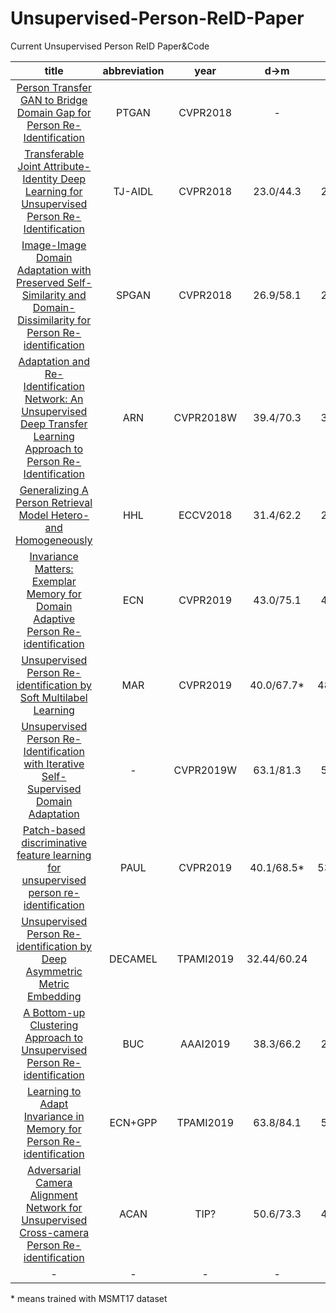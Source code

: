 # Unsupervised-Person-ReID-Paper
Current Unsupervised Person ReID Paper&amp;Code

| title | abbreviation | year | d->m | m->d | code |
| :------: | :------: | :------: | :------: | :------: | :------: |
| [Person Transfer GAN to Bridge Domain Gap for Person Re-Identification](http://openaccess.thecvf.com/content_cvpr_2018/papers/Wei_Person_Transfer_GAN_CVPR_2018_paper.pdf) | PTGAN | CVPR2018 | - | - | https://github.com/pkuvmc/PTGAN |
| [Transferable Joint Attribute-Identity Deep Learning for Unsupervised Person Re-Identification](http://openaccess.thecvf.com/content_cvpr_2018/papers/Wang_Transferable_Joint_Attribute-Identity_CVPR_2018_paper.pdf) | TJ-AIDL | CVPR2018 | 23.0/44.3 | 26.5/58.2 | - |
|[Image-Image Domain Adaptation with Preserved Self-Similarity and Domain-Dissimilarity for Person Re-identification](http://openaccess.thecvf.com/content_cvpr_2018/papers/Deng_Image-Image_Domain_Adaptation_CVPR_2018_paper.pdf) | SPGAN | CVPR2018 | 26.9/58.1 | 26.4/46.9 | https://github.com/Simon4Yan/Learning-via-Translation |
| [Adaptation and Re-Identification Network: An Unsupervised Deep Transfer Learning Approach to Person Re-Identification](http://openaccess.thecvf.com/content_cvpr_2018_workshops/papers/w6/Li_Adaptation_and_Re-Identification_CVPR_2018_paper.pdf) | ARN | CVPR2018W | 39.4/70.3 | 33.4/60.2 | https://github.com/yujheli/ARN |
| [Generalizing A Person Retrieval Model Hetero- and Homogeneously](http://openaccess.thecvf.com/content_ECCV_2018/papers/Zhun_Zhong_Generalizing_A_Person_ECCV_2018_paper.pdf) | HHL | ECCV2018 | 31.4/62.2 | 27.2/46.9 | https://github.com/zhunzhong07/HHL |
| [Invariance Matters: Exemplar Memory for Domain Adaptive Person Re-identification](https://arxiv.org/abs/1904.01990) | ECN | CVPR2019 | 43.0/75.1 | 40.4/63.3 | https://github.com/zhunzhong07/ECN
| [Unsupervised Person Re-identification by Soft Multilabel Learning](https://arxiv.org/abs/1903.06325) | MAR | CVPR2019 | 40.0/67.7* | 48.0/67.1* | https://github.com/KovenYu/MAR |
| [Unsupervised Person Re-Identification with Iterative Self-Supervised Domain Adaptation](http://openaccess.thecvf.com/content_CVPRW_2019/papers/TRMTMCT/Tang_Unsupervised_Person_Re-Identification_With_Iterative_Self-Supervised_Domain_Adaptation_CVPRW_2019_paper.pdf) | - | CVPR2019W | 63.1/81.3 | 54.1/72.8 | - |
| [Patch-based discriminative feature learning for unsupervised person re-identification](https://kovenyu.com/papers/2019_CVPR_PEDAL.pdf) | PAUL | CVPR2019 | 40.1/68.5* | 53.2/72.0* | https://github.com/QizeYang/PAUL |
| [Unsupervised Person Re-identification by Deep Asymmetric Metric Embedding](https://kovenyu.com/papers/DECAMEL_arxiv.pdf) | DECAMEL | TPAMI2019 | 32.44/60.24 | - | https://github.com/KovenYu/DECAMEL |
| [A Bottom-up Clustering Approach to Unsupervised Person Re-identification](https://vana77.github.io/vana77.github.io/images/AAAI19.pdf) | BUC | AAAI2019 | 38.3/66.2 | 27.5/47.4 | https://github.com/vana77/Bottom-up-Clustering-Person-Re-identification |
| [Learning to Adapt Invariance in Memory for Person Re-identification](https://arxiv.org/pdf/1908.00485.pdf) | ECN+GPP | TPAMI2019 | 63.8/84.1 | 54.4/74.0 | - |
| [Adversarial Camera Alignment Network for Unsupervised Cross-camera Person Re-identification](https://arxiv.org/pdf/1908.00862.pdf) | ACAN | TIP? | 50.6/73.3 | 46.6/65.1 | - |
| - | - | - | - | - | - |


\* means trained with MSMT17 dataset
